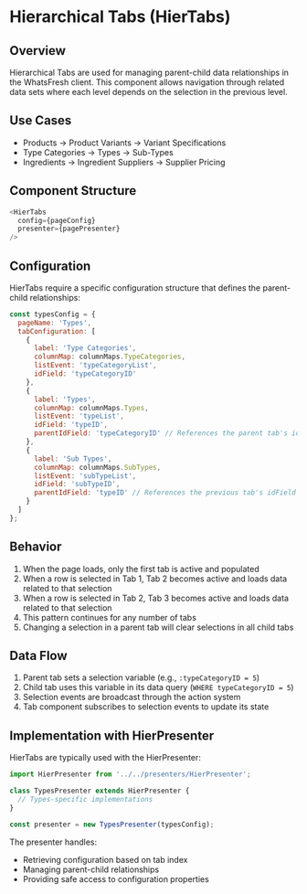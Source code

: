 # Hierarchical Tabs (HierTabs)

## Overview

Hierarchical Tabs are used for managing parent-child data relationships in the WhatsFresh client. This component allows navigation through related data sets where each level depends on the selection in the previous level.

## Use Cases

- Products → Product Variants → Variant Specifications
- Type Categories → Types → Sub-Types
- Ingredients → Ingredient Suppliers → Supplier Pricing

## Component Structure

```javascript
<HierTabs 
  config={pageConfig}
  presenter={pagePresenter}
/>
```

## Configuration

HierTabs require a specific configuration structure that defines the parent-child relationships:

```javascript
const typesConfig = {
  pageName: 'Types',
  tabConfiguration: [
    {
      label: 'Type Categories',
      columnMap: columnMaps.TypeCategories,
      listEvent: 'typeCategoryList',
      idField: 'typeCategoryID'
    },
    {
      label: 'Types',
      columnMap: columnMaps.Types,
      listEvent: 'typeList',
      idField: 'typeID',
      parentIdField: 'typeCategoryID' // References the parent tab's idField
    },
    {
      label: 'Sub Types',
      columnMap: columnMaps.SubTypes,
      listEvent: 'subTypeList',
      idField: 'subTypeID',
      parentIdField: 'typeID' // References the previous tab's idField
    }
  ]
};
```

## Behavior

1. When the page loads, only the first tab is active and populated
2. When a row is selected in Tab 1, Tab 2 becomes active and loads data related to that selection
3. When a row is selected in Tab 2, Tab 3 becomes active and loads data related to that selection
4. This pattern continues for any number of tabs
5. Changing a selection in a parent tab will clear selections in all child tabs

## Data Flow

1. Parent tab sets a selection variable (e.g., `:typeCategoryID = 5`)
2. Child tab uses this variable in its data query (`WHERE typeCategoryID = 5`)
3. Selection events are broadcast through the action system
4. Tab component subscribes to selection events to update its state

## Implementation with HierPresenter

HierTabs are typically used with the HierPresenter:

```javascript
import HierPresenter from '../../presenters/HierPresenter';

class TypesPresenter extends HierPresenter {
  // Types-specific implementations
}

const presenter = new TypesPresenter(typesConfig);
```

The presenter handles:
- Retrieving configuration based on tab index
- Managing parent-child relationships
- Providing safe access to configuration properties
